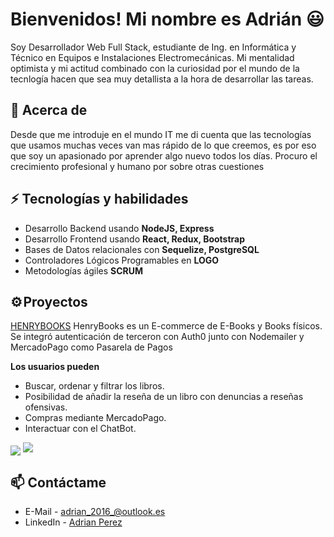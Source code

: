 # Bienvenidos! Mi nombre es Adrián 😃
Soy Desarrollador Web Full Stack, estudiante de Ing. en Informática y Técnico en Equipos e Instalaciones Electromecánicas. Mi mentalidad optimista y mi actitud combinado con la curiosidad por el mundo de la tecnlogía hacen que sea muy detallista a la hora de desarrollar las tareas.


## 🧐 Acerca de
Desde que me introduje en el mundo IT me di cuenta que las tecnologías que usamos muchas veces van mas rápido de lo que creemos, es por eso que soy un apasionado por aprender algo nuevo todos los días. Procuro el crecimiento profesional y humano por sobre otras cuestiones

## ⚡ Tecnologías y habilidades
- Desarrollo Backend usando **NodeJS, Express**
- Desarrollo Frontend usando **React, Redux, Bootstrap**
- Bases de Datos relacionales con **Sequelize, PostgreSQL**
- Controladores Lógicos Programables en **LOGO**
- Metodologías ágiles **SCRUM**

## ⚙️ Proyectos
[HENRYBOOKS](https://github.com/adrian4058/HenryBooks)
HenryBooks es un E-commerce de E-Books y Books físicos.
Se integró autenticación de terceron con Auth0 junto con Nodemailer y MercadoPago como Pasarela de Pagos

**Los usuarios pueden**
- Buscar, ordenar y filtrar los libros.
- Posibilidad de añadir la reseña de un libro con denuncias a reseñas ofensivas.
- Compras mediante MercadoPago.
- Interactuar con el ChatBot.


<img align="center" src="https://i.postimg.cc/qRcMTdS0/Captura-de-pantalla-20230215-013505.png">
<img src="https://i.postimg.cc/7ZCHLzdK/Captura-de-pantalla-20230215-013813.png">

## 📫 Contáctame
- E-Mail - [adrian_2016_@outlook.es](mailto:adrian_2016_@outlook.es)
- LinkedIn - [Adrian Perez](https://linkedin.com/in/adrian4058)


<!--
**adrian4058/adrian4058** is a ✨ _special_ ✨ repository because its `README.md` (this file) appears on your GitHub profile.

Here are some ideas to get you started:

- 🔭 I’m currently working on ...
- 🌱 I’m currently learning ...
- 👯 I’m looking to collaborate on ...
- 🤔 I’m looking for help with ...
- 💬 Ask me about ...
- 📫 How to reach me: ...
- 😄 Pronouns: ...
- ⚡ Fun fact: ...
-->
